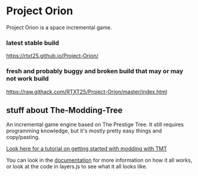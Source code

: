 # Project Orion

Project Orion is a space incremental game.

### latest stable build

https://rtxt25.github.io/Project-Orion/

### fresh and probably buggy and broken build that may or may not work build

https://raw.githack.com/RTXT25/Project-Orion/master/index.html

## stuff about The-Modding-Tree

An incremental game engine based on The Prestige Tree. It still requires programming knowledge, but it's mostly pretty easy things and copy/pasting.

[Look here for a tutorial on getting started with modding with TMT](docs/tutorials/getting-started.md)

You can look in the [documentation](docs/!general-info.md) for more information on how it all works, or look at the code in layers.js to see what it all looks like.
